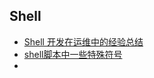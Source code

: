 ## Shell
- [Shell 开发在运维中的经验总结](https://blog.51cto.com/welcomeweb/2451663)
- [shell脚本中一些特殊符号](https://blog.51cto.com/13293070/2446727)
- []()
